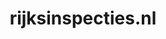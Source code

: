 ---
layout: post
title:  "rijksinspecties.nl"
internal_url:  "/data/rijksinspecties.nl.html"
categories: dutchgov
---